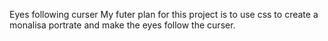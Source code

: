 Eyes following curser
My futer plan for this project is to use css to create a monalisa portrate and make the eyes follow the curser.
